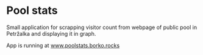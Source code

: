 # Pool stats

Small application for scrapping visitor count from webpage of public pool in Petržalka and
displaying it in graph.

App is running at www.poolstats.borko.rocks
